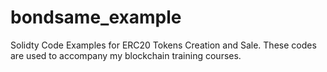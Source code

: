 # bondsame_example
Solidty Code Examples for ERC20 Tokens Creation and Sale.
These codes are used to accompany my blockchain training courses.
